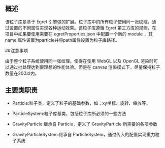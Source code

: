 ## 概述

该粒子库是基于 Egret 引擎做的扩展。粒子库中的所有粒子使用同一张纹理，通过设置的不同属性实现各种运动效果。该粒子库遵循 Egret 第三方库的规则，在项目中如果要使用需要在 egretProperties.json 中配置一个新的 module ，其 name 属性设置为particle并将path属性设置为粒子库路径。

##注意事项

由于整个粒子系统使用同一张纹理，使得在使用 WebGL 以及 OpenGL 渲染时可以通过批处理达到很理想的性能体验。但是在 canvas 渲染模式下，尽量保持粒子数量在200以内。

## 主要类职责

* Particle:粒子类，定义了粒子的基础参数，如：xy坐标、旋转、缩放等。

* ParticleSystem:粒子库基类，包括粒子库所必须的一些方法

* GravityParticle:继承自 Particle，定义了 GravityParticle 所需要的各项参数

* GravityParticleSystem:继承自 ParticleSystem，通过传入的配置实现重力粒子系统